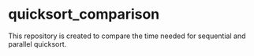 # quicksort_comparison
This repository is created to compare the time needed for sequential and parallel quicksort.
